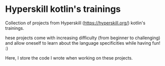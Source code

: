 # Hyperskill kotlin's trainings

Collection of projects from Hyperskill (https://hyperskill.org/) kotlin's trainings.

hese projects come with increasing difficulty (from beginner to challenging) and allow oneself to learn about the language specificities while having fun! :)

Here, I store the code I wrote when working on these projects.


